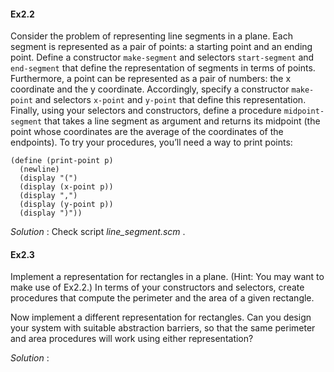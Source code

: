 #### Ex2.2

Consider the problem of representing line segments in a plane. Each segment is represented as a pair of points: a starting point and an ending point. Define a constructor `make-segment` and selectors `start-segment` and `end-segment` that define the representation of segments in terms of points. Furthermore, a point can be represented as a pair of numbers: the x coordinate and the y coordinate. Accordingly, specify a constructor `make-point` and selectors `x-point` and `y-point` that define this representation. Finally, using your selectors and constructors, define a procedure `midpoint-segment` that takes a line segment as argument and returns its midpoint (the point whose coordinates are the average of the coordinates of the endpoints). To try your procedures, you’ll need a way to print points:
```
(define (print-point p)
  (newline)
  (display "(")
  (display (x-point p))
  (display ",")
  (display (y-point p))
  (display ")"))
```

_Solution_ : Check script _line_segment.scm_ .

#### Ex2.3

Implement a representation for rectangles in a plane. (Hint: You may want to make use of Ex2.2.) 
In terms of your constructors and selectors, create procedures that compute the perimeter and the area of a given rectangle. 

Now implement a different representation for rectangles. Can you design your system with suitable abstraction barriers, so that the same perimeter and area procedures will work using either representation?

_Solution_ : 